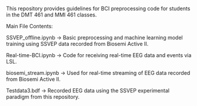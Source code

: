 This repository provides guidelines for BCI preprocessing code for students in the DMT 461 and MMI 461 classes.

Main File Contents:

SSVEP_offline.ipynb -> Basic preprocessing and machine learning model training using SSVEP data recorded from Biosemi Active II.

Real-time-BCI.ipynb -> Code for receiving real-time EEG data and events via LSL.

biosemi_stream.ipynb -> Used for real-time streaming of EEG data recorded from Biosemi Active II.

Testdata3.bdf -> Recorded EEG data using the SSVEP experimental paradigm from this repository.


    
